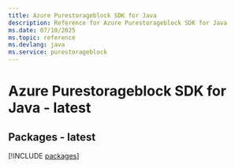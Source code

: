 ```yaml
---
title: Azure Purestorageblock SDK for Java
description: Reference for Azure Purestorageblock SDK for Java
ms.date: 07/10/2025
ms.topic: reference
ms.devlang: java
ms.service: purestorageblock
---
```

# Azure Purestorageblock SDK for Java - latest
## Packages - latest
[!INCLUDE [packages](purestorageblock-index.md)]